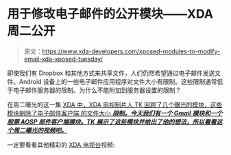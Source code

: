 # 用于修改电子邮件的公开模块——XDA 周二公开

> 原文：<https://www.xda-developers.com/xposed-modules-to-modify-email-xda-xposed-tuesday/>

即使我们有 Dropbox 和其他方式来共享文件，人们仍然希望通过电子邮件发送文件。Android 设备上的一些电子邮件应用程序对文件大小有限制。这些限制通常低于电子邮件服务器的限制。为什么不能附加到服务器设置的限制？

在周二曝光的这一集 [XDA 中，XDA 电视制片人 TK 回顾了几个曝光的模块，这些模块删除了电子邮件客户端 的文件大小 ***限制。今天我们有一个 Gmail 模块和一个股票 AOSP 邮件客户端模块。TK 展示了这些模块并给出了他的想法，所以看看这个周二曝光的视频吧。***](http://www.xda-developers.com/tag/xposed-tuesday/)

一定要看看其他精彩的 [XDA 电视台](http://www.xda-developers.com/xda-tv/ "XDA Developer TV")视频: